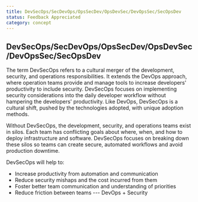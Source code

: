```yaml
---
title: DevSecOps/SecDevOps/OpsSecDev/OpsDevSec/DevOpsSec/SecOpsDev
status: Feedback Appreciated
category: concept
---
```

## DevSecOps/SecDevOps/OpsSecDev/OpsDevSec/DevOpsSec/SecOpsDev

The term DevSecOps refers to a cultural merger of the development, security, and operations responsibilities. It extends the DevOps approach, where operation teams provide and manage tools to increase developers' productivity to include security. DevSecOps focuses on implementing security considerations into the daily developer workflow without hampering the developers' productivity. Like DevOps, DevSecOps is a cultural shift, pushed by the technologies adopted, with unique adoption methods.  

Without DevSecOps, the development, security, and operations teams exist in silos. Each team has conflicting goals about where, when, and how to deploy infrastructure and software. DevSecOps focuses on breaking down these silos so teams can create secure, automated workflows and avoid production downtime. 

DevSecOps will help to:
  * Increase productivity from automation and communication
  * Reduce security mishaps and the cost incurred from them
  * Foster better team communication and understanding of priorities
  * Reduce friction between teams --- DevOps + Security

